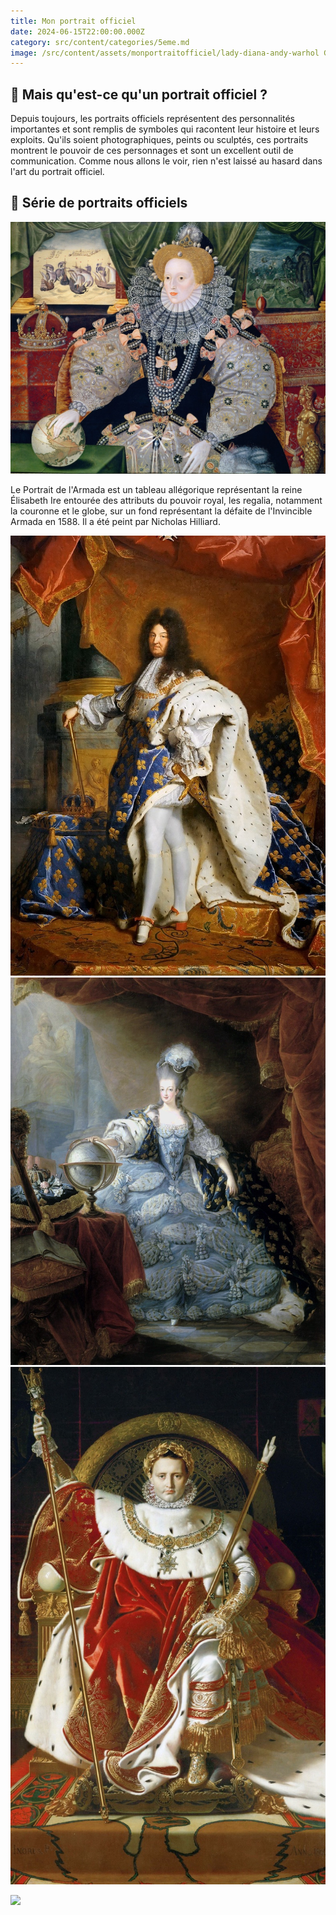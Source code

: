 ```yaml
---
title: Mon portrait officiel
date: 2024-06-15T22:00:00.000Z
category: src/content/categories/5eme.md
image: /src/content/assets/monportraitofficiel/lady-diana-andy-warhol Grande.jpeg
---
```


## 👑 Mais qu'est-ce qu'un portrait officiel ?

Depuis toujours, les portraits officiels représentent des personnalités importantes et sont remplis de symboles qui racontent leur histoire et leurs exploits. Qu'ils soient photographiques, peints ou sculptés, ces portraits montrent le pouvoir de ces personnages et sont un excellent outil de communication. Comme nous allons le voir, rien n'est laissé au hasard dans l'art du portrait officiel.

## 👀 Série de portraits officiels

![](/src/content/assets/monportraitofficiel/elizabeth1grande.jpeg)

Le Portrait de l'Armada est un tableau allégorique représentant la reine Élisabeth Ire entourée des attributs du pouvoir royal, les regalia, notamment la couronne et le globe, sur un fond représentant la défaite de l'Invincible Armada en 1588. Il a été peint par Nicholas Hilliard.

![](</src/content/assets/Mon portrait officiel/louisxiv.jpeg>)![](</src/content/assets/Mon portrait officiel/marieantoinettereinedefrance.jpeg>)![](</src/content/assets/Mon portrait officiel/napoleoningresportrait.jpeg>)

![](</src/content/assets/Mon portrait officiel/emmanuelmacronprésidentportraitofficiel.jpeg>)

